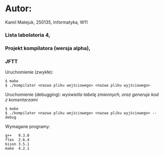 # Autor:
Kamil Matejuk, 250135,
Informatyka, W11

### **Lista labolatoria 4**,
### **Projekt kompilatora (wersja alpha)**,
### **JFTT**

Uruchomienie (zwykłe):
```
$ make
$ ./kompilator <nazwa pliku wejściowego> <nazwa pliku wyjściowego>
```
Uruchomienie (debugging):
*wyświetla tabelę zmiennych, oraz generuje kod z komentarzami*
```
$ make
$ ./kompilator <nazwa pliku wejściowego> <nazwa pliku wyjściowego> --debug
```

Wymagane programy:
```
g++   9.3.0
flex  2.6.4
bison 3.5.1
make  4.2.1
```